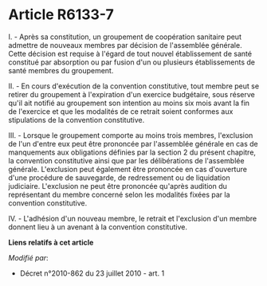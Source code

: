 # Article R6133-7

I. - Après sa constitution, un groupement de coopération sanitaire peut admettre de nouveaux membres par décision de
l'assemblée générale. Cette décision est requise à l'égard de tout nouvel établissement de santé constitué par absorption ou
par fusion d'un ou plusieurs établissements de santé membres du groupement. 

II. - En cours d'exécution de la convention constitutive, tout membre peut se retirer du groupement à l'expiration d'un
exercice budgétaire, sous réserve qu'il ait notifié au groupement son intention au moins six mois avant la fin de l'exercice
et que les modalités de ce retrait soient conformes aux stipulations de la convention constitutive. 

III. - Lorsque le groupement comporte au moins trois membres, l'exclusion de l'un d'entre eux peut être prononcée par
l'assemblée générale en cas de manquements aux obligations définies par la section 2 du présent chapitre, la convention
constitutive ainsi que par les délibérations de l'assemblée générale. L'exclusion peut également être prononcée en cas
d'ouverture d'une procédure de sauvegarde, de redressement ou de liquidation judiciaire. L'exclusion ne peut être prononcée
qu'après audition du représentant du membre concerné selon les modalités fixées par la convention constitutive. 

IV. - L'adhésion d'un nouveau membre, le retrait et l'exclusion d'un membre donnent lieu à un avenant à la convention
constitutive.

**Liens relatifs à cet article**

_Modifié par_:

  - Décret n°2010-862 du 23 juillet 2010 - art. 1
